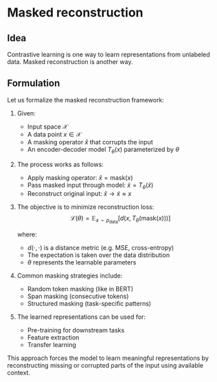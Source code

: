 # Masked reconstruction
## Idea
Contrastive learning is one way to learn representations from unlabeled data. Masked reconstruction is another way.

## Formulation
Let us formalize the masked reconstruction framework:

1. Given:
   - Input space $\mathcal{X}$ 
   - A data point $x \in \mathcal{X}$
   - A masking operator $\hat{x}$ that corrupts the input
   - An encoder-decoder model $T_\theta(x)$ parameterized by $\theta$

2. The process works as follows:
   - Apply masking operator: $\hat{x} = \text{mask}(x)$
   - Pass masked input through model: $\tilde{x} = T_\theta(\hat{x})$
   - Reconstruct original input: $\hat{x} \rightarrow \tilde{x} \approx x$

3. The objective is to minimize reconstruction loss:
   $$\mathcal{L}(\theta) = \mathbb{E}_{x \sim p_\text{data}}\left[d(x, T_\theta(\text{mask}(x)))\right]$$
   
   where:
   - $d(\cdot,\cdot)$ is a distance metric (e.g. MSE, cross-entropy)
   - The expectation is taken over the data distribution
   - $\theta$ represents the learnable parameters

4. Common masking strategies include:
   - Random token masking (like in BERT)
   - Span masking (consecutive tokens)
   - Structured masking (task-specific patterns)

5. The learned representations can be used for:
   - Pre-training for downstream tasks
   - Feature extraction
   - Transfer learning

This approach forces the model to learn meaningful representations by reconstructing missing or corrupted parts of the input using available context.